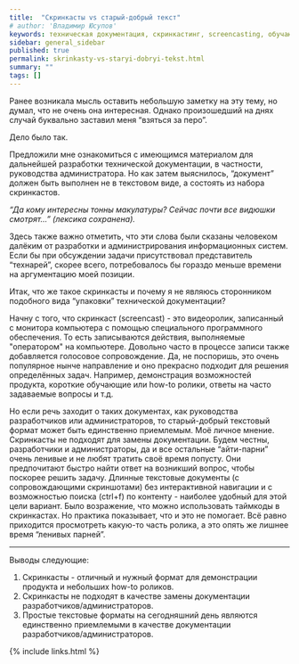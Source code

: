 ```yaml
---
title:  "Скринкасты vs старый-добрый текст"
# author: 'Владимир Юсупов'
keywords: техническая документация, скринкастинг, screencasting, обучающие скринкасты, техписатель, технический писатель москва, заметки техписателя
sidebar: general_sidebar
published: true
permalink: skrinkasty-vs-staryi-dobryi-tekst.html
summary: ""
tags: []
---
```


Ранее возникала мысль оставить небольшую заметку на эту тему, но думал, что не очень она интересная. Однако произошедший на днях случай буквально заставил меня “взяться за перо”. 

Дело было так.

Предложили мне ознакомиться с имеющимся материалом для дальнейшей разработки технической документации, в частности, руководства администратора. Но как затем выяснилось, “документ” должен быть выполнен не в текстовом виде, а состоять из набора скринкастов.

*“Да кому интересны тонны макулатуры? Сейчас почти все видюшки смотрят…” (лексика сохранена).*

Здесь также важно отметить, что эти слова были сказаны человеком далёким от разработки и администрирования информационных систем. Если бы при обсуждении задачи присутствовал представитель “технарей”, скорее всего, потребовалось бы гораздо меньше времени на аргументацию моей позиции.

Итак, что же такое скринкасты и почему я не являюсь сторонником подобного вида “упаковки” технической документации?

Начну с того, что скринкаст (screencast) - это видеоролик, записанный с монитора компьютера с помощью специального программного обеспечения. То есть записываются действия, выполняемые "оператором" на компьютере. Довольно часто в процессе записи также добавляется голосовое сопровождение. Да, не поспоришь, это очень популярное нынче направление и оно прекрасно подходит для решения определённых задач. Например, демонстрация возможностей продукта, короткие обучающие или how-to ролики, ответы на часто задаваемые вопросы и т.д.

Но если речь заходит о таких документах, как руководства разработчиков или администраторов, то старый-добрый текстовый формат может быть единственно приемлемым. Моё личное мнение. Скринкасты не подходят для замены документации. Будем честны, разработчики и администраторы, да и все остальные “айти-парни” очень ленивые и не любят тратить своё время попусту. Они предпочитают быстро найти ответ на возникший вопрос, чтобы поскорее решить задачу. Длинные текстовые документы (с сопровождающими скриншотами) без интерактивной навигации и с возможностью поиска (ctrl+f) по контенту - наиболее удобный для этой цели вариант. Было возражение, что можно использовать таймкоды в скринкастах. Но практика показывает, что и это не помогает. Всё равно приходится просмотреть какую-то часть ролика, а это опять же лишнее время “ленивых парней”. 

***

Выводы следующие:

1. Скринкасты - отличный и нужный формат для демонстрации продукта и небольших how-to роликов.
2. Скринкасты не подходят в качестве замены документации разработчиков/администраторов.
3. Простые текстовые форматы на сегодняшний день являются единственно приемлемыми в качестве документации разработчиков/администраторов.

{% include links.html %}
